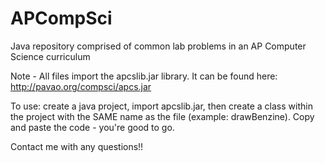 APCompSci
=========

Java repository comprised of common lab problems in an AP Computer Science curriculum 

Note - All files import the apcslib.jar library. It can be found here: http://pavao.org/compsci/apcs.jar 

To use: create a java project, import apcslib.jar, then create a class within the project with the SAME name as the file (example: drawBenzine). Copy and paste the code - you're good to go. 

Contact me with any questions!! 
